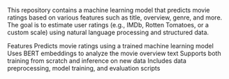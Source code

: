 This repository contains a machine learning model that predicts movie ratings based on various features such as title, overview, genre, and more. The goal is to estimate user ratings (e.g., IMDb, Rotten Tomatoes, or a custom scale) using natural language processing and structured data.

Features
Predicts movie ratings using a trained machine learning model
Uses BERT embeddings to analyze the movie overview text
Supports both training from scratch and inference on new data
Includes data preprocessing, model training, and evaluation scripts
